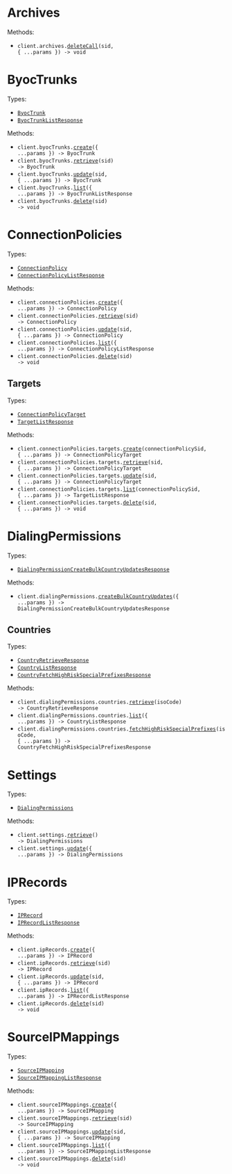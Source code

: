 # Archives

Methods:

- <code title="delete /v1/Archives/{Date}/Calls/{Sid}">client.archives.<a href="./src/resources/archives.ts">deleteCall</a>(sid, { ...params }) -> void</code>

# ByocTrunks

Types:

- <code><a href="./src/resources/byoc-trunks.ts">ByocTrunk</a></code>
- <code><a href="./src/resources/byoc-trunks.ts">ByocTrunkListResponse</a></code>

Methods:

- <code title="post /v1/ByocTrunks">client.byocTrunks.<a href="./src/resources/byoc-trunks.ts">create</a>({ ...params }) -> ByocTrunk</code>
- <code title="get /v1/ByocTrunks/{Sid}">client.byocTrunks.<a href="./src/resources/byoc-trunks.ts">retrieve</a>(sid) -> ByocTrunk</code>
- <code title="post /v1/ByocTrunks/{Sid}">client.byocTrunks.<a href="./src/resources/byoc-trunks.ts">update</a>(sid, { ...params }) -> ByocTrunk</code>
- <code title="get /v1/ByocTrunks">client.byocTrunks.<a href="./src/resources/byoc-trunks.ts">list</a>({ ...params }) -> ByocTrunkListResponse</code>
- <code title="delete /v1/ByocTrunks/{Sid}">client.byocTrunks.<a href="./src/resources/byoc-trunks.ts">delete</a>(sid) -> void</code>

# ConnectionPolicies

Types:

- <code><a href="./src/resources/connection-policies/connection-policies.ts">ConnectionPolicy</a></code>
- <code><a href="./src/resources/connection-policies/connection-policies.ts">ConnectionPolicyListResponse</a></code>

Methods:

- <code title="post /v1/ConnectionPolicies">client.connectionPolicies.<a href="./src/resources/connection-policies/connection-policies.ts">create</a>({ ...params }) -> ConnectionPolicy</code>
- <code title="get /v1/ConnectionPolicies/{Sid}">client.connectionPolicies.<a href="./src/resources/connection-policies/connection-policies.ts">retrieve</a>(sid) -> ConnectionPolicy</code>
- <code title="post /v1/ConnectionPolicies/{Sid}">client.connectionPolicies.<a href="./src/resources/connection-policies/connection-policies.ts">update</a>(sid, { ...params }) -> ConnectionPolicy</code>
- <code title="get /v1/ConnectionPolicies">client.connectionPolicies.<a href="./src/resources/connection-policies/connection-policies.ts">list</a>({ ...params }) -> ConnectionPolicyListResponse</code>
- <code title="delete /v1/ConnectionPolicies/{Sid}">client.connectionPolicies.<a href="./src/resources/connection-policies/connection-policies.ts">delete</a>(sid) -> void</code>

## Targets

Types:

- <code><a href="./src/resources/connection-policies/targets.ts">ConnectionPolicyTarget</a></code>
- <code><a href="./src/resources/connection-policies/targets.ts">TargetListResponse</a></code>

Methods:

- <code title="post /v1/ConnectionPolicies/{ConnectionPolicySid}/Targets">client.connectionPolicies.targets.<a href="./src/resources/connection-policies/targets.ts">create</a>(connectionPolicySid, { ...params }) -> ConnectionPolicyTarget</code>
- <code title="get /v1/ConnectionPolicies/{ConnectionPolicySid}/Targets/{Sid}">client.connectionPolicies.targets.<a href="./src/resources/connection-policies/targets.ts">retrieve</a>(sid, { ...params }) -> ConnectionPolicyTarget</code>
- <code title="post /v1/ConnectionPolicies/{ConnectionPolicySid}/Targets/{Sid}">client.connectionPolicies.targets.<a href="./src/resources/connection-policies/targets.ts">update</a>(sid, { ...params }) -> ConnectionPolicyTarget</code>
- <code title="get /v1/ConnectionPolicies/{ConnectionPolicySid}/Targets">client.connectionPolicies.targets.<a href="./src/resources/connection-policies/targets.ts">list</a>(connectionPolicySid, { ...params }) -> TargetListResponse</code>
- <code title="delete /v1/ConnectionPolicies/{ConnectionPolicySid}/Targets/{Sid}">client.connectionPolicies.targets.<a href="./src/resources/connection-policies/targets.ts">delete</a>(sid, { ...params }) -> void</code>

# DialingPermissions

Types:

- <code><a href="./src/resources/dialing-permissions/dialing-permissions.ts">DialingPermissionCreateBulkCountryUpdatesResponse</a></code>

Methods:

- <code title="post /v1/DialingPermissions/BulkCountryUpdates">client.dialingPermissions.<a href="./src/resources/dialing-permissions/dialing-permissions.ts">createBulkCountryUpdates</a>({ ...params }) -> DialingPermissionCreateBulkCountryUpdatesResponse</code>

## Countries

Types:

- <code><a href="./src/resources/dialing-permissions/countries.ts">CountryRetrieveResponse</a></code>
- <code><a href="./src/resources/dialing-permissions/countries.ts">CountryListResponse</a></code>
- <code><a href="./src/resources/dialing-permissions/countries.ts">CountryFetchHighRiskSpecialPrefixesResponse</a></code>

Methods:

- <code title="get /v1/DialingPermissions/Countries/{IsoCode}">client.dialingPermissions.countries.<a href="./src/resources/dialing-permissions/countries.ts">retrieve</a>(isoCode) -> CountryRetrieveResponse</code>
- <code title="get /v1/DialingPermissions/Countries">client.dialingPermissions.countries.<a href="./src/resources/dialing-permissions/countries.ts">list</a>({ ...params }) -> CountryListResponse</code>
- <code title="get /v1/DialingPermissions/Countries/{IsoCode}/HighRiskSpecialPrefixes">client.dialingPermissions.countries.<a href="./src/resources/dialing-permissions/countries.ts">fetchHighRiskSpecialPrefixes</a>(isoCode, { ...params }) -> CountryFetchHighRiskSpecialPrefixesResponse</code>

# Settings

Types:

- <code><a href="./src/resources/settings.ts">DialingPermissions</a></code>

Methods:

- <code title="get /v1/Settings">client.settings.<a href="./src/resources/settings.ts">retrieve</a>() -> DialingPermissions</code>
- <code title="post /v1/Settings">client.settings.<a href="./src/resources/settings.ts">update</a>({ ...params }) -> DialingPermissions</code>

# IPRecords

Types:

- <code><a href="./src/resources/ip-records.ts">IPRecord</a></code>
- <code><a href="./src/resources/ip-records.ts">IPRecordListResponse</a></code>

Methods:

- <code title="post /v1/IpRecords">client.ipRecords.<a href="./src/resources/ip-records.ts">create</a>({ ...params }) -> IPRecord</code>
- <code title="get /v1/IpRecords/{Sid}">client.ipRecords.<a href="./src/resources/ip-records.ts">retrieve</a>(sid) -> IPRecord</code>
- <code title="post /v1/IpRecords/{Sid}">client.ipRecords.<a href="./src/resources/ip-records.ts">update</a>(sid, { ...params }) -> IPRecord</code>
- <code title="get /v1/IpRecords">client.ipRecords.<a href="./src/resources/ip-records.ts">list</a>({ ...params }) -> IPRecordListResponse</code>
- <code title="delete /v1/IpRecords/{Sid}">client.ipRecords.<a href="./src/resources/ip-records.ts">delete</a>(sid) -> void</code>

# SourceIPMappings

Types:

- <code><a href="./src/resources/source-ip-mappings.ts">SourceIPMapping</a></code>
- <code><a href="./src/resources/source-ip-mappings.ts">SourceIPMappingListResponse</a></code>

Methods:

- <code title="post /v1/SourceIpMappings">client.sourceIPMappings.<a href="./src/resources/source-ip-mappings.ts">create</a>({ ...params }) -> SourceIPMapping</code>
- <code title="get /v1/SourceIpMappings/{Sid}">client.sourceIPMappings.<a href="./src/resources/source-ip-mappings.ts">retrieve</a>(sid) -> SourceIPMapping</code>
- <code title="post /v1/SourceIpMappings/{Sid}">client.sourceIPMappings.<a href="./src/resources/source-ip-mappings.ts">update</a>(sid, { ...params }) -> SourceIPMapping</code>
- <code title="get /v1/SourceIpMappings">client.sourceIPMappings.<a href="./src/resources/source-ip-mappings.ts">list</a>({ ...params }) -> SourceIPMappingListResponse</code>
- <code title="delete /v1/SourceIpMappings/{Sid}">client.sourceIPMappings.<a href="./src/resources/source-ip-mappings.ts">delete</a>(sid) -> void</code>
